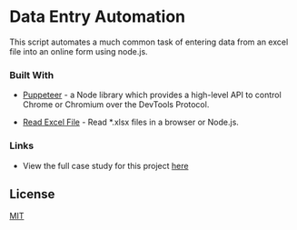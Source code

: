 # Data Entry Automation
This script automates a much common task of entering data from an excel file into an online form using node.js.

### Built With

  
- [Puppeteer](https://github.com/puppeteer/puppeteer) - a Node library which provides a high-level API to control Chrome or Chromium over the DevTools Protocol.

- [Read Excel File](https://gitlab.com/catamphetamine/read-excel-file) - Read *.xlsx files in a browser or Node.js.

### Links
- View the full case study for this project [here](https://authentic.tech/study/automated-data-entry)

## License
[MIT](https://choosealicense.com/licenses/mit/)
